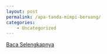 ```yaml
---
layout: post
permalink: /apa-tanda-mimpi-beruang/
categories:
    - Uncategorized
---
```


[Baca Selengkapnya](/07)